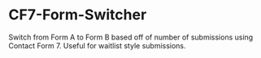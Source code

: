 # CF7-Form-Switcher
Switch from Form A to Form B based off of number of submissions using Contact Form 7. Useful for waitlist style submissions.
